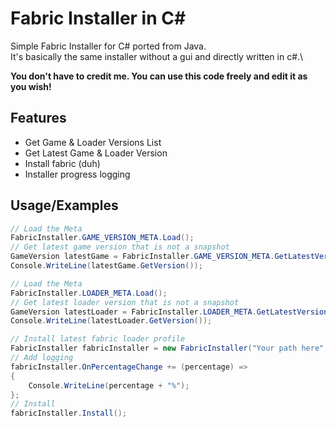 
# Fabric Installer in C#

Simple Fabric Installer for C# ported from Java.\
It's basically the same installer without a gui and directly written in c#.\

**You don't have to credit me. You can use this code freely and edit it as you wish!**


## Features

- Get Game & Loader Versions List
- Get Latest Game & Loader Version
- Install fabric (duh)
- Installer progress logging


## Usage/Examples

```cs
// Load the Meta
FabricInstaller.GAME_VERSION_META.Load();
// Get latest game version that is not a snapshot
GameVersion latestGame = FabricInstaller.GAME_VERSION_META.GetLatestVersion(false);
Console.WriteLine(latestGame.GetVersion());

// Load the Meta
FabricInstaller.LOADER_META.Load();
// Get latest loader version that is not a snapshot
GameVersion latestLoader = FabricInstaller.LOADER_META.GetLatestVersion(false);
Console.WriteLine(latestLoader.GetVersion());

// Install latest fabric loader profile
FabricInstaller fabricInstaller = new FabricInstaller("Your path here", latestGame.GetVersion(), latestLoader.GetVersion());
// Add logging
fabricInstaller.OnPercentageChange += (percentage) =>
{
    Console.WriteLine(percentage + "%");
};
// Install
fabricInstaller.Install();
```

